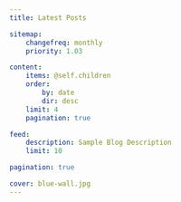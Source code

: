 ```yaml
---
title: Latest Posts

sitemap:
    changefreq: monthly
    priority: 1.03

content:
    items: @self.children
    order:
        by: date
        dir: desc
    limit: 4
    pagination: true

feed:
    description: Sample Blog Description
    limit: 10

pagination: true

cover: blue-wall.jpg
---
```


